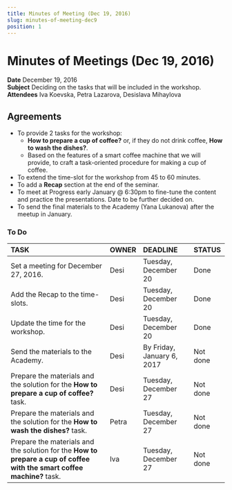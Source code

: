 ```yaml
---
title: Minutes of Meeting (Dec 19, 2016)
slug: minutes-of-meeting-dec9
position: 1
---
```


# Minutes of Meetings (Dec 19, 2016)

**Date** December 19, 2016  
**Subject** Deciding on the tasks that will be included in the workshop.    
**Attendees** Iva Koevska, Petra Lazarova, Desislava Mihaylova

## Agreements

* To provide 2 tasks for the workshop:
  * **How to prepare a cup of coffee?** or, if they do not drink coffee, **How to wash the dishes?**.
  * Based on the features of a smart coffee machine that we will provide, to craft a task-oriented procedure for making a cup of coffee.
* To extend the time-slot for the workshop from 45 to 60 minutes.
* To add a **Recap** section at the end of the seminar.   
* To meet at Progress early January @ 6:30pm to fine-tune the content and practice the presentations. Date to be further decided on.  
* To send the final materials to the Academy (Yana Lukanova) after the meetup in January.

### To Do

|TASK                                 |OWNER      |DEADLINE |STATUS     |
|:---                                 |:---       |:---     |:---       |
|Set a meeting for December 27, 2016. |Desi       |Tuesday, December 20 |Done |
|Add the Recap to the time-slots.     |Desi       |Tuesday, December 20 |Done |
|Update the time for the workshop.    |Desi       |Tuesday, December 20 |Done |
|Send the materials to the Academy.   |Desi       |By Friday, January 6, 2017 |Not done  |
|Prepare the materials and the solution for the **How to prepare a cup of coffee?** task.|Desi  |Tuesday, December 27        |Not done   |
|Prepare the materials and the solution for the **How to wash the dishes?** task.        |Petra |Tuesday, December 27        |Not done   |
|Prepare the materials and the solution for the **How to prepare a cup of coffee with the smart coffee machine?** task.     |Iva        |Tuesday, December 27 |Not done  |
